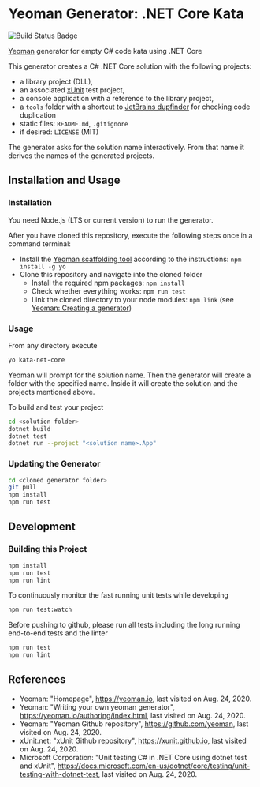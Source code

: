 # Yeoman Generator: .NET Core Kata

![Build Status Badge](https://github.com/wonderbird/generator-kata-net-core/workflows/Node.js%20CI/badge.svg)

[Yeoman](https://yeoman.io) generator for empty C# code kata using .NET Core

This generator creates a C# .NET Core solution with the following projects:

* a library project (DLL),
* an associated [xUnit](https://xunit.github.io) test project,
* a console application with a reference to the library project,
* a `tools` folder with a shortcut to [JetBrains dupfinder](https://www.jetbrains.com/help/resharper/dupFinder.html) for checking code duplication
* static files: `README.md`, `.gitignore`
* if desired: `LICENSE` (MIT)

The generator asks for the solution name interactively. From that name it derives the names of the generated projects.

## Installation and Usage

### Installation

You need Node.js (LTS or current version) to run the generator.

After you have cloned this repository, execute the following steps once in a command terminal:

* Install the [Yeoman scaffolding tool](https://yeoman.io/) according to the instructions: `npm install -g yo`
* Clone this repository and navigate into the cloned folder
  * Install the required npm packages: `npm install`
  * Check whether everything works: `npm run test`
  * Link the cloned directory to your node modules: `npm link` (see [Yeoman: Creating a generator](https://yeoman.io/authoring/index.html))

### Usage

From any directory execute

```sh
yo kata-net-core
```

Yeoman will prompt for the solution name. Then the generator will create a folder with the specified name. Inside it will create the solution and the projects mentioned above.

To build and test your project

```sh
cd <solution folder>
dotnet build
dotnet test
dotnet run --project "<solution name>.App"
```

### Updating the Generator

```sh
cd <cloned generator folder>
git pull
npm install
npm run test
```

## Development

### Building this Project

```sh
npm install
npm run test
npm run lint
```

To continuously monitor the fast running unit tests while developing

```sh
npm run test:watch
```

Before pushing to github, please run all tests including the long running end-to-end tests and the linter

```sh
npm run test
npm run lint
```

## References

- Yeoman: "Homepage", https://yeoman.io, last visited on Aug. 24, 2020.
- Yeoman: "Writing your own yeoman generator", https://yeoman.io/authoring/index.html, last visited on Aug. 24, 2020.
- Yeoman: "Yeoman Github repository", https://github.com/yeoman, last visited on Aug. 24, 2020.
- xUnit.net: "xUnit Github repository", https://xunit.github.io, last visited on Aug. 24, 2020.
- Microsoft Corporation: "Unit testing C# in .NET Core using dotnet test and xUnit", https://docs.microsoft.com/en-us/dotnet/core/testing/unit-testing-with-dotnet-test, last visited on Aug. 24, 2020.